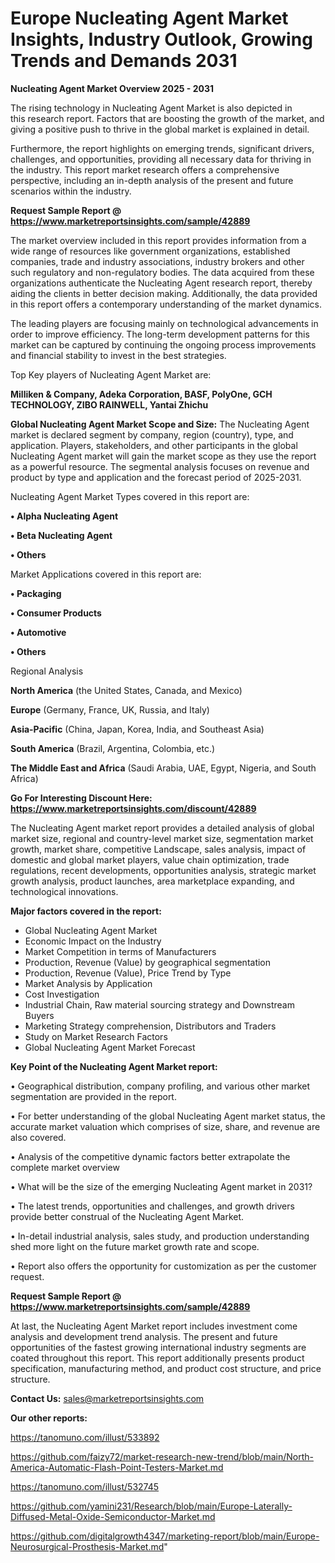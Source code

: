 # Europe Nucleating Agent Market Insights, Industry Outlook, Growing Trends and Demands 2031

<Strong> Nucleating Agent Market Overview 2025 - 2031</strong>

The rising technology in Nucleating Agent Market is also depicted in this research report. Factors that are boosting the growth of the market, and giving a positive push to thrive in the global market is explained in detail.

Furthermore, the report highlights on emerging trends, significant drivers, challenges, and opportunities, providing all necessary data for thriving in the industry. This report market research offers a comprehensive perspective, including an in-depth analysis of the present and future scenarios within the industry.

<strong>Request Sample Report @ <a href=https://www.marketreportsinsights.com/sample/42889>https://www.marketreportsinsights.com/sample/42889</a></strong>

The market overview included in this report provides information from a wide range of resources like government organizations, established companies, trade and industry associations, industry brokers and other such regulatory and non-regulatory bodies. The data acquired from these organizations authenticate the Nucleating Agent research report, thereby aiding the clients in better decision making. Additionally, the data provided in this report offers a contemporary understanding of the market dynamics.

The leading players are focusing mainly on technological advancements in order to improve efficiency. The long-term development patterns for this market can be captured by continuing the ongoing process improvements and financial stability to invest in the best strategies.

Top Key players of Nucleating Agent Market are:

<strong>Milliken & Company, Adeka Corporation, BASF, PolyOne, GCH TECHNOLOGY, ZIBO RAINWELL, Yantai Zhichu</strong>

<strong><b>Global Nucleating Agent Market Scope and Size:</b></strong>
The Nucleating Agent market is declared segment by company, region (country), type, and application. Players, stakeholders, and other participants in the global Nucleating Agent market will gain the market scope as they use the report as a powerful resource. The segmental analysis focuses on revenue and product by type and application and the forecast period of 2025-2031.

Nucleating Agent Market Types covered in this report are:

<strong>•  Alpha Nucleating Agent

•  Beta Nucleating Agent

•  Others</strong>

Market Applications covered in this report are:

<strong>•  Packaging

•  Consumer Products

•  Automotive

•  Others</strong> 

Regional Analysis

<strong>North America</strong> (the United States, Canada, and Mexico)

<strong>Europe</strong> (Germany, France, UK, Russia, and Italy)

<strong>Asia-Pacific</strong> (China, Japan, Korea, India, and Southeast Asia)

<strong>South America</strong> (Brazil, Argentina, Colombia, etc.)

<strong>The Middle East and Africa</strong> (Saudi Arabia, UAE, Egypt, Nigeria, and South Africa)

<strong>Go For Interesting Discount Here: <a href=https://www.marketreportsinsights.com/discount/42889>https://www.marketreportsinsights.com/discount/42889</a></strong>

The Nucleating Agent market report provides a detailed analysis of global market size, regional and country-level market size, segmentation market growth, market share, competitive Landscape, sales analysis, impact of domestic and global market players, value chain optimization, trade regulations, recent developments, opportunities analysis, strategic market growth analysis, product launches, area marketplace expanding, and technological innovations.

<strong><b>Major factors covered in the report:</b></strong>
<ul>
  <li>Global Nucleating Agent Market </li>
  <li>Economic Impact on the Industry</li>
  <li>Market Competition in terms of Manufacturers</li>
  <li>Production, Revenue (Value) by geographical segmentation</li>
  <li>Production, Revenue (Value), Price Trend by Type</li>
  <li>Market Analysis by Application</li>
  <li>Cost Investigation</li>
  <li>Industrial Chain, Raw material sourcing strategy and Downstream Buyers</li>
  <li>Marketing Strategy comprehension, Distributors and Traders</li>
  <li>Study on Market Research Factors</li>
  <li>Global Nucleating Agent Market Forecast</li>
</ul>

<strong><b>Key Point of the Nucleating Agent Market report:</b></strong>

• Geographical distribution, company profiling, and various other market segmentation are provided in the report.

• For better understanding of the global Nucleating Agent market status, the accurate market valuation which comprises of size, share, and revenue are also covered.

• Analysis of the competitive dynamic factors better extrapolate the complete market overview

• What will be the size of the emerging Nucleating Agent market in 2031?

• The latest trends, opportunities and challenges, and growth drivers provide better construal of the Nucleating Agent Market.

• In-detail industrial analysis, sales study, and production understanding shed more light on the future market growth rate and scope.

• Report also offers the opportunity for customization as per the customer request.

<strong>Request Sample Report @ <a href=https://www.marketreportsinsights.com/sample/42889>https://www.marketreportsinsights.com/sample/42889</a></strong>

At last, the Nucleating Agent Market report includes investment come analysis and development trend analysis. The present and future opportunities of the fastest growing international industry segments are coated throughout this report. This report additionally presents product specification, manufacturing method, and product cost structure, and price structure.

<strong>Contact Us:</strong>
sales@marketreportsinsights.com

<strong>Our other reports:</strong>

<a href=https://tanomuno.com/illust/533892>https://tanomuno.com/illust/533892</a>

<a href=https://github.com/faizy72/market-research-new-trend/blob/main/North-America-Automatic-Flash-Point-Testers-Market.md>https://github.com/faizy72/market-research-new-trend/blob/main/North-America-Automatic-Flash-Point-Testers-Market.md</a>

<a href=https://tanomuno.com/illust/532745>https://tanomuno.com/illust/532745</a>

<a href=https://github.com/yamini231/Research/blob/main/Europe-Laterally-Diffused-Metal-Oxide-Semiconductor-Market.md>https://github.com/yamini231/Research/blob/main/Europe-Laterally-Diffused-Metal-Oxide-Semiconductor-Market.md</a>

<a href=https://github.com/digitalgrowth4347/marketing-report/blob/main/Europe-Neurosurgical-Prosthesis-Market.md>https://github.com/digitalgrowth4347/marketing-report/blob/main/Europe-Neurosurgical-Prosthesis-Market.md</a>"
